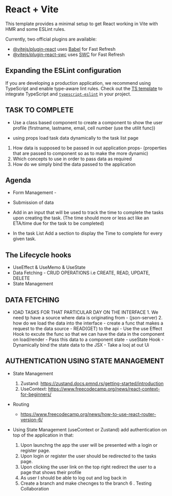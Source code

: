 # React + Vite

This template provides a minimal setup to get React working in Vite with HMR and some ESLint rules.

Currently, two official plugins are available:

- [@vitejs/plugin-react](https://github.com/vitejs/vite-plugin-react/blob/main/packages/plugin-react/README.md) uses [Babel](https://babeljs.io/) for Fast Refresh
- [@vitejs/plugin-react-swc](https://github.com/vitejs/vite-plugin-react-swc) uses [SWC](https://swc.rs/) for Fast Refresh

## Expanding the ESLint configuration

If you are developing a production application, we recommend using TypeScript and enable type-aware lint rules. Check out the [TS template](https://github.com/vitejs/vite/tree/main/packages/create-vite/template-react-ts) to integrate TypeScript and [`typescript-eslint`](https://typescript-eslint.io) in your project.


## TASK TO COMPLETE 

- Use a class based component to create a component to show the user profile (firstname, lastname, email, cell number (use the utilit func))

- using props load task data dynamically to the task list page 
 1. How data is supposed to be passed in out application
        props- (properties that are passed to component so as to make the more dynamic)
 2. Which concepts to use in order to pass data as required 
 3. How do we simply bind the data passed to the application


## Agenda 

- Form Management - 
- Submission of data 

- Add in an input that will be used to track the time to complete the tasks upon creating the task. 
(The time should more or less act like an ETA/time due for the task to be completed)

- In the task List Add a section to display the Time to complete for every given task.

## The Lifecycle hooks 

- UseEffect & UseMemo & UseState 
- Data Fetching - CRUD OPERATIONS i.e CREATE, READ, UPDATE, DELETE
- State Management 


## DATA FETCHING 

- lOAD TASKS FOR THAT PARTICULAR DAY ON THE INTERFACE 
       1. We need tp have a source where data is originating from - (json-server)
       2. how do we load the data into the interface 
              - create a func that makes a request to the data source - READ(GET) to the api
              - Use the use Effect Hook to excute the func so that we can have the data in the component on load/render 
              - Pass this data to a component state - useState Hook 
              - Dynamically bind the state data to the JSX 
              - Take a looj at out Ui


## AUTHENTICATION USING STATE MANAGEMENT 

- State Management
   1. Zustand: https://zustand.docs.pmnd.rs/getting-started/introduction
   2. UseContext: https://www.freecodecamp.org/news/react-context-for-beginners/ 
- Routing 
   - https://www.freecodecamp.org/news/how-to-use-react-router-version-6/ 


- Using State Management (useContext or Zustand) add authentication on top of the application in that:

    1. Upon launchng the app the user will be presented with a login or register page.
    2. Upon login or register the user should be redirected to the tasks page.
    3. Upon clicking the user link on the top right redirect the user to a page that shows their profile 
    4. As user I should be able to log out and log back in
    5. Create a branch and make checnges to the branch
    6 . Testing Collaboration
